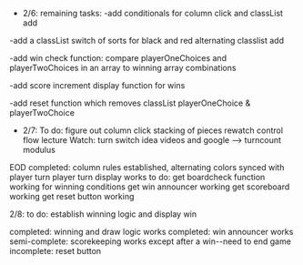 - 2/6:
remaining tasks:
-add conditionals for column click and classList add

-add a classList switch of sorts for black and red alternating classlist add

-add win check function: compare playerOneChoices and playerTwoChoices in an array to winning array combinations 

-add score increment display function for wins 

-add reset function which removes classList playerOneChoice & playerTwoChoice


- 2/7:
To do: figure out column click stacking of pieces
rewatch control flow lecture 
Watch: turn switch idea videos and google --> turncount modulus

EOD completed: 
column rules established, alternating colors synced with player turn
player turn display works
to do: 
get boardcheck function working for winning conditions 
get win announcer working
get scoreboard working
get reset button working

2/8: to do: establish winning logic and display win

completed: winning and draw logic works
completed: win announcer works
semi-complete: scorekeeping works except after a win--need to end game 
incomplete: reset button